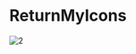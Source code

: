 # ReturnMyIcons
 
![2](https://user-images.githubusercontent.com/60589309/178187749-35c5f369-8686-4b1d-84d5-68df38b64dcd.png)
